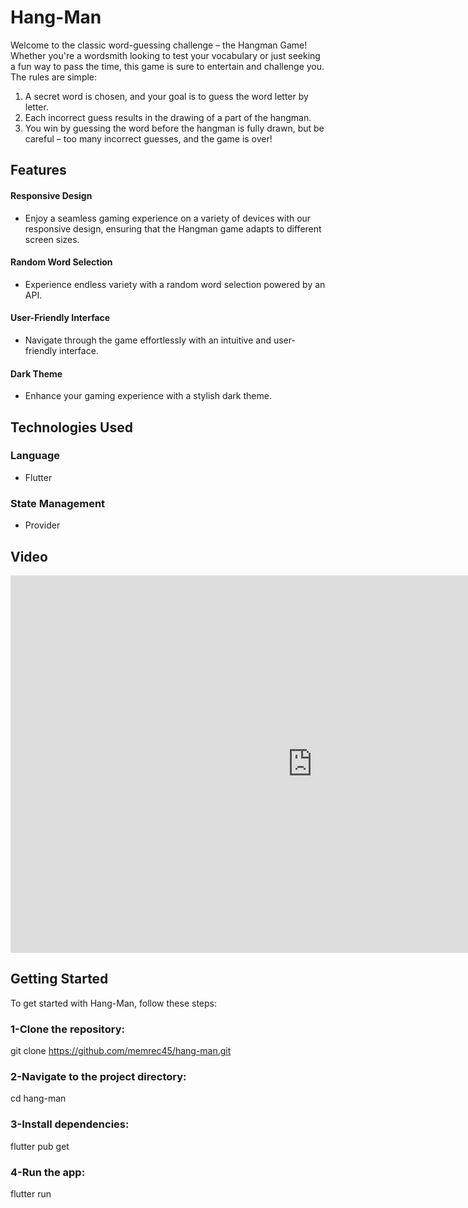 # Hang-Man
Welcome to the classic word-guessing challenge – the Hangman Game! Whether you're a wordsmith looking to test your vocabulary or just seeking a fun way to pass the time, this game is sure to entertain and challenge you.
The rules are simple:
1. A secret word is chosen, and your goal is to guess the word letter by letter.
2. Each incorrect guess results in the drawing of a part of the hangman.
3. You win by guessing the word before the hangman is fully drawn, but be careful – too many incorrect guesses, and the game is over!


## Features
#### Responsive Design
- Enjoy a seamless gaming experience on a variety of devices with our responsive design, ensuring that the Hangman game adapts to different screen sizes.

#### Random Word Selection
- Experience endless variety with a random word selection powered by an API.

#### User-Friendly Interface
- Navigate through the game effortlessly with an intuitive and user-friendly interface.
#### Dark Theme
- Enhance your gaming experience with a stylish dark theme.

## Technologies Used

### Language

- Flutter

### State Management

- Provider

## Video
<iframe width="966" height="604" src="https://www.youtube.com/embed/GYCiS8sLE4k" title="Hang Man Game" frameborder="0" allow="accelerometer; autoplay; clipboard-write; encrypted-media; gyroscope; picture-in-picture; web-share" allowfullscreen></iframe>

## Getting Started

To get started with Hang-Man, follow these steps:

### 1-Clone the repository:

git clone https://github.com/memrec45/hang-man.git

### 2-Navigate to the project directory:

cd hang-man

### 3-Install dependencies:

flutter pub get

### 4-Run the app:

flutter run
